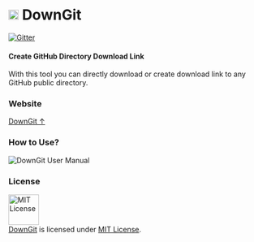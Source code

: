 <h1> <img src="https://github.com/samuelbetio/DownGit/raw/master/res/images/downgit.png" width="20" height=auto /> DownGit </h1>

[![Gitter](https://badges.gitter.im/MinhasKamal/DownGit.svg)](https://gitter.im/samuelbetio/DownGit?utm_source=badge&utm_medium=badge&utm_campaign=pr-badge)

#### Create GitHub Directory Download Link

With this tool you can directly download or create download link to any GitHub public directory.

### Website

[DownGit ↑](https://samuelbetio.github.io/DownGit)

### How to Use?

![DownGit User Manual](https://cloud.githubusercontent.com/assets/5456665/17822364/940bded8-6678-11e6-9603-b84d75bccec1.gif)

### License
<a rel="license" href="https://opensource.org/licenses/MIT"><img alt="MIT License" src="https://cloud.githubusercontent.com/assets/5456665/18950087/fbe0681a-865f-11e6-9552-e59d038d5913.png" width="60em" height=auto/></a><br/><a href="https://github.com/samuelbetio/DownGit">DownGit</a> is licensed under <a rel="license" href="https://opensource.org/licenses/MIT">MIT License</a>.

